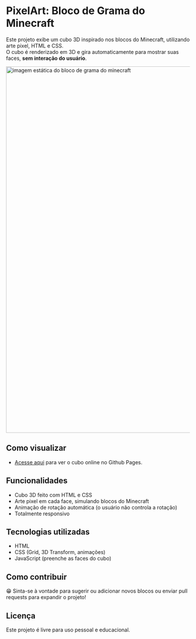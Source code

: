 # PixelArt: Bloco de Grama do Minecraft

Este projeto exibe um cubo 3D inspirado nos blocos do Minecraft, utilizando arte pixel, HTML e CSS.  
O cubo é renderizado em 3D e gira automaticamente para mostrar suas faces, **sem interação do usuário**.

<img width="1000" alt="imagem estática do bloco de grama do minecraft" src="https://github.com/user-attachments/assets/a1057a66-d96d-4002-893f-3e8dfc0f2588" />

## Como visualizar
- [Acesse aqui](https://amandioca.github.io/art-pixel-blocos-minecraft/) para ver o cubo online no Github Pages.

## Funcionalidades
- Cubo 3D feito com HTML e CSS
- Arte pixel em cada face, simulando blocos do Minecraft
- Animação de rotação automática (o usuário não controla a rotação)
- Totalmente responsivo

## Tecnologias utilizadas
- HTML
- CSS (Grid, 3D Transform, animações)
- JavaScript (preenche as faces do cubo)

## Como contribuir
😁 Sinta-se à vontade para sugerir ou adicionar novos blocos ou enviar pull requests para expandir o projeto!

## Licença
Este projeto é livre para uso pessoal e educacional.
